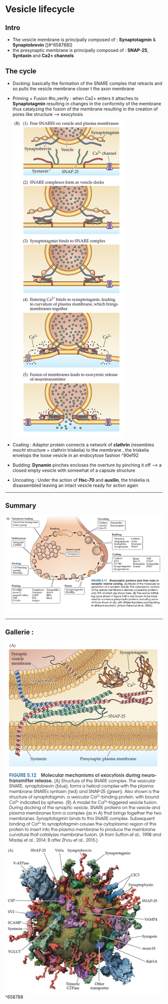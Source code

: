 # Vesicle lifecycle 
## Intro 
* The vesicle membrane is principally composed of : **Synaptotagmin** & **Synaptobrevin** [[#^658788]]
* the presynaptic membrane is principally composed of : **SNAP-25**, **Syntaxin** and **Ca2+ channels**
## The cycle 
* Docking: basically the formation of the SNARE  complex  that retracts and so pulls the vesicle membrane closer t the axon membrane 
* Priming + Fusion #to_verify : when Ca2+ enters it attaches to **Synaptotagmin** resulting in changes in the conformity of the membrane thus catalyzing the fusion of the membrane resulting in the creation of pores like structure --> exocytosis 
	![Pasted image 20250802200606](./images/Pasted%20image%2020250802200606.png)
 
* Coating : Adaptor protein connects a network of **clathrin** (resembles *mocht* structure = clathrin triskelia) to the membrane , the triskelia envelops the loose vesicle in an endocytose fashion ^90ef92
* Budding: **Dynamin** pinches encloses the overture by pinching it off --> a closed empty vesicle with somewhat of a capsule structure 
* Uncoating : Under the action of **Hsc-70** and **auxilin**, the triskelia is disassembled leaving an intact vesicle ready for action again  
***
## Summary

![Pasted image 20250802200853](./images/Pasted%20image%2020250802200853.png)


***
## Gallerie :  

![Pasted image 20250802200724](./images/Pasted%20image%2020250802200724.png)
![Pasted image 20250802200805](./images/Pasted%20image%2020250802200805.png) ^658788
